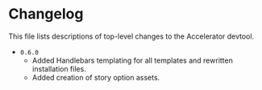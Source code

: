 # Changelog

This file lists descriptions of top-level changes to the Accelerator devtool.

* `0.6.0`
  * Added Handlebars templating for all templates and rewritten installation files.
  * Added creation of story option assets.